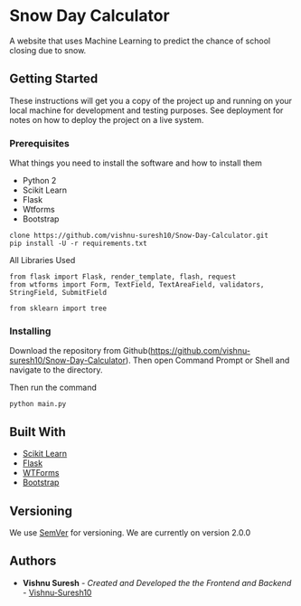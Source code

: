 # Snow Day Calculator

A website that uses Machine Learning to predict the chance of school closing due to snow.

## Getting Started

These instructions will get you a copy of the project up and running on your local machine for development and testing purposes. See deployment for notes on how to deploy the project on a live system.

### Prerequisites

What things you need to install the software and how to install them

* Python 2
* Scikit Learn
* Flask
* Wtforms
* Bootstrap

```
clone https://github.com/vishnu-suresh10/Snow-Day-Calculator.git
pip install -U -r requirements.txt 
```

All Libraries Used

```
from flask import Flask, render_template, flash, request
from wtforms import Form, TextField, TextAreaField, validators, StringField, SubmitField

from sklearn import tree
```

### Installing

Download the repository from Github(https://github.com/vishnu-suresh10/Snow-Day-Calculator). Then open Command Prompt or Shell and navigate to the directory.

Then run the command
```
python main.py
```

## Built With

* [Scikit Learn](http://scikit-learn.org/stable/)
* [Flask](http://flask.pocoo.org/)
* [WTForms](https://wtforms.readthedocs.io/en/stable/)
* [Bootstrap](https://getbootstrap.com/)

## Versioning

We use [SemVer](http://semver.org/) for versioning. We are currently on version 2.0.0

## Authors

* **Vishnu Suresh** - *Created and Developed the the Frontend and Backend* - [Vishnu-Suresh10](https://github.com/vishnu-suresh10)
